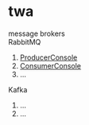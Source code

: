 # twa

message brokers</br>
RabbitMQ
1. [ProducerConsole](https://github.com/ickqkicx/twa/blob/MessageBroker/RabbitMQ/RabbitMQProducerConsole.cs)</br>
2. [ConsumerConsole](https://github.com/ickqkicx/twa/blob/MessageBroker/RabbitMQ/RabbitMQConsumerConsole.cs)</br>
3. ...</br>

Kafka
1. ...</br>
2. ...</br>